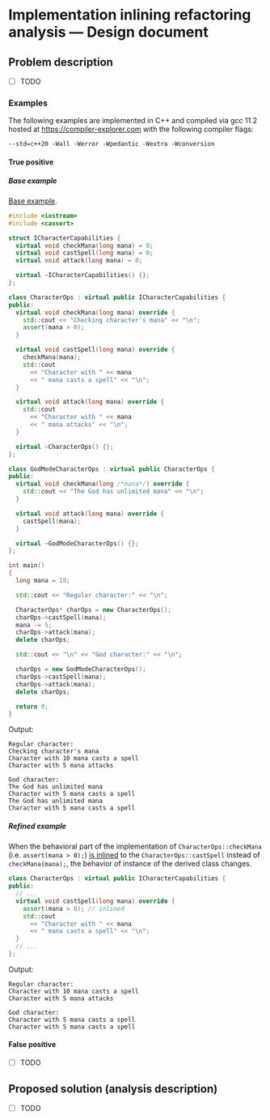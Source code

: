 # Implementation inlining refactoring analysis — Design document

## Problem description

- [ ] TODO

### Examples

The following examples are implemented in C++ and compiled via gcc 11.2 hosted at https://compiler-explorer.com with the following compiler flags:

```
--std=c++20 -Wall -Werror -Wpedantic -Wextra -Wconversion
```

#### True positive

##### Base example

[Base example](https://compiler-explorer.com/z/Kq4Mb46cc).

```cpp
#include <iostream>
#include <cassert>

struct ICharacterCapabilities {
  virtual void checkMana(long mana) = 0;
  virtual void castSpell(long mana) = 0;
  virtual void attack(long mana) = 0;

  virtual ~ICharacterCapabilities() {};
};

class CharacterOps : virtual public ICharacterCapabilities {
public:
  virtual void checkMana(long mana) override {
    std::cout << "Checking character's mana" << "\n";
    assert(mana > 0);
  }

  virtual void castSpell(long mana) override {
    checkMana(mana);
    std::cout
      << "Character with " << mana
      << " mana casts a spell" << "\n";
  }

  virtual void attack(long mana) override {
    std::cout
      << "Character with " << mana
      << " mana attacks" << "\n";
  }

  virtual ~CharacterOps() {};
};

class GodModeCharacterOps : virtual public CharacterOps {
public:
  virtual void checkMana(long /*mana*/) override {
    std::cout << "The God has unlimited mana" << "\n";
  }

  virtual void attack(long mana) override {
    castSpell(mana);
  }

  virtual ~GodModeCharacterOps() {};
};

int main()
{
  long mana = 10;

  std::cout << "Regular character:" << "\n";

  CharacterOps* charOps = new CharacterOps();
  charOps->castSpell(mana);
  mana -= 5;
  charOps->attack(mana);
  delete charOps;

  std::cout << "\n" << "God character:" << "\n";

  charOps = new GodModeCharacterOps();
  charOps->castSpell(mana);
  charOps->attack(mana);
  delete charOps;

  return 0;
}
```

Output:

```
Regular character:
Checking character's mana
Character with 10 mana casts a spell
Character with 5 mana attacks

God character:
The God has unlimited mana
Character with 5 mana casts a spell
The God has unlimited mana
Character with 5 mana casts a spell
```

##### Refined example

When the behavioral part of the implementation of `CharacterOps::checkMana` (i.e. `assert(mana > 0);`) [is inlined](https://compiler-explorer.com/z/f3q78GYs5) to the `CharacterOps::castSpell` instead of `checkMana(mana);`, the behavior of instance of the derived class changes.

```cpp
class CharacterOps : virtual public ICharacterCapabilities {
public:
  // ...
  virtual void castSpell(long mana) override {
    assert(mana > 0); // inlined
    std::cout
      << "Character with " << mana
      << " mana casts a spell" << "\n";
  }
  // ...
};
```

Output:

```
Regular character:
Character with 10 mana casts a spell
Character with 5 mana attacks

God character:
Character with 5 mana casts a spell
Character with 5 mana casts a spell
```

#### False positive

- [ ] TODO

## Proposed solution (analysis description)

- [ ] TODO
